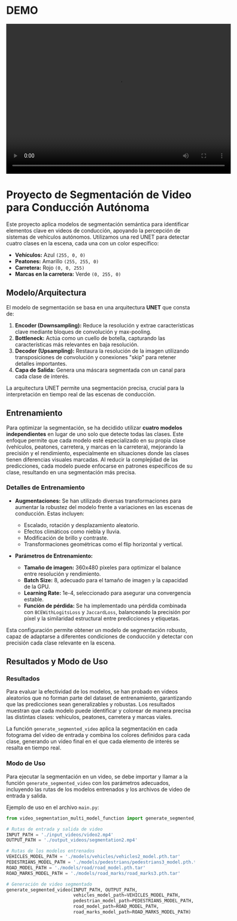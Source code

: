 # DEMO

<video src="./output_videos/demo_video.mp4" controls="controls" width="600" height="400" type="video/mp4">
  Your browser does not support the video tag.
</video>

# Proyecto de Segmentación de Video para Conducción Autónoma

Este proyecto aplica modelos de segmentación semántica para identificar elementos clave en videos de conducción, apoyando la percepción de sistemas de vehículos autónomos. Utilizamos una red UNET para detectar cuatro clases en la escena, cada una con un color específico:

- **Vehículos:** Azul `(255, 0, 0)`
- **Peatones:** Amarillo `(255, 255, 0)`
- **Carretera:** Rojo `(0, 0, 255)`
- **Marcas en la carretera:** Verde `(0, 255, 0)`

## Modelo/Arquitectura

El modelo de segmentación se basa en una arquitectura **UNET** que consta de:

1. **Encoder (Downsampling):** Reduce la resolución y extrae características clave mediante bloques de convolución y max-pooling.
2. **Bottleneck:** Actúa como un cuello de botella, capturando las características más relevantes en baja resolución.
3. **Decoder (Upsampling):** Restaura la resolución de la imagen utilizando transposiciones de convolución y conexiones "skip" para retener detalles importantes.
4. **Capa de Salida:** Genera una máscara segmentada con un canal para cada clase de interés.

La arquitectura UNET permite una segmentación precisa, crucial para la interpretación en tiempo real de las escenas de conducción.

## Entrenamiento

Para optimizar la segmentación, se ha decidido utilizar **cuatro modelos independientes** en lugar de uno solo que detecte todas las clases. Este enfoque permite que cada modelo esté especializado en su propia clase (vehículos, peatones, carretera, y marcas en la carretera), mejorando la precisión y el rendimiento, especialmente en situaciones donde las clases tienen diferencias visuales marcadas. Al reducir la complejidad de las predicciones, cada modelo puede enfocarse en patrones específicos de su clase, resultando en una segmentación más precisa.

### Detalles de Entrenamiento

- **Augmentaciones:** Se han utilizado diversas transformaciones para aumentar la robustez del modelo frente a variaciones en las escenas de conducción. Estas incluyen:
  - Escalado, rotación y desplazamiento aleatorio.
  - Efectos climáticos como niebla y lluvia.
  - Modificación de brillo y contraste.
  - Transformaciones geométricas como el flip horizontal y vertical.

- **Parámetros de Entrenamiento:**
  - **Tamaño de imagen:** 360x480 píxeles para optimizar el balance entre resolución y rendimiento.
  - **Batch Size:** 8, adecuado para el tamaño de imagen y la capacidad de la GPU.
  - **Learning Rate:** 1e-4, seleccionado para asegurar una convergencia estable.
  - **Función de pérdida:** Se ha implementado una pérdida combinada con `BCEWithLogitsLoss` y `JaccardLoss`, balanceando la precisión por píxel y la similaridad estructural entre predicciones y etiquetas.

Esta configuración permite obtener un modelo de segmentación robusto, capaz de adaptarse a diferentes condiciones de conducción y detectar con precisión cada clase relevante en la escena.
## Resultados y Modo de Uso

### Resultados

Para evaluar la efectividad de los modelos, se han probado en videos aleatorios que no forman parte del dataset de entrenamiento, garantizando que las predicciones sean generalizables y robustas. Los resultados muestran que cada modelo puede identificar y colorear de manera precisa las distintas clases: vehículos, peatones, carretera y marcas viales.

La función `generate_segmented_video` aplica la segmentación en cada fotograma del video de entrada y combina los colores definidos para cada clase, generando un video final en el que cada elemento de interés se resalta en tiempo real.

### Modo de Uso

Para ejecutar la segmentación en un video, se debe importar y llamar a la función `generate_segmented_video` con los parámetros adecuados, incluyendo las rutas de los modelos entrenados y los archivos de video de entrada y salida.

Ejemplo de uso en el archivo `main.py`:

```python
from video_segmentation_multi_model_function import generate_segmented_video

# Rutas de entrada y salida de video
INPUT_PATH = './input_videos/video2.mp4'
OUTPUT_PATH = './output_videos/segmentation2.mp4'

# Rutas de los modelos entrenados
VEHICLES_MODEL_PATH = './models/vehicles/vehicles2_model.pth.tar'
PEDESTRIANS_MODEL_PATH = './models/pedestrians/pedestrians3_model.pth.tar'
ROAD_MODEL_PATH = './models/road/road_model.pth.tar'
ROAD_MARKS_MODEL_PATH = './models/road_marks/road_marks3.pth.tar'

# Generación de video segmentado
generate_segmented_video(INPUT_PATH, OUTPUT_PATH,
                         vehicles_model_path=VEHICLES_MODEL_PATH,
                         pedestrian_model_path=PEDESTRIANS_MODEL_PATH,
                         road_model_path=ROAD_MODEL_PATH,
                         road_marks_model_path=ROAD_MARKS_MODEL_PATH)
